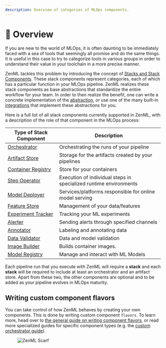 ```yaml
---
description: Overview of categories of MLOps components.
---
```


# 📜 Overview

If you are new to the world of MLOps, it is often daunting to be immediately faced with a sea of tools that seemingly all promise and do the same things. It is useful in this case to try to categorize tools in various groups in order to understand their value in your toolchain in a more precise manner.

ZenML tackles this problem by introducing the concept of [Stacks and Stack Components](../user-guide/production-guide/understand-stacks.md). These stack components represent categories, each of which has a particular function in your MLOps pipeline. ZenML realizes these stack components as base abstractions that standardize the entire workflow for your team. In order to then realize the benefit, one can write a concrete implementation of the [abstraction](../how-to/stack-deployment/implement-a-custom-stack-component.md), or use one of the many built-in [integrations](README.md) that implement these abstractions for you.

Here is a full list of all stack components currently supported in ZenML, with a description of the role of that component in the MLOps process:

| **Type of Stack Component**                                                                                                                              | **Description**                                                   |
| -------------------------------------------------------------------------------------------------------------------------------------------------------- | ----------------------------------------------------------------- |
| [Orchestrator](./orchestrators/orchestrators.md)              | Orchestrating the runs of your pipeline                           |
| [Artifact Store](./artifact-stores/artifact-stores.md)          | Storage for the artifacts created by your pipelines               |
| [Container Registry](./container-registries/container-registries.md) | Store for your containers                                         |
| [Step Operator](./step-operators/step-operators.md)            | Execution of individual steps in specialized runtime environments |
| [Model Deployer](./model-deployers/model-deployers.md)          | Services/platforms responsible for online model serving           |
| [Feature Store](./feature-stores/feature-stores.md)            | Management of your data/features                                  |
| [Experiment Tracker](./experiment-trackers/experiment-trackers.md)  | Tracking your ML experiments                                      |
| [Alerter](./alerters/alerters.md)                        | Sending alerts through specified channels                         |
| [Annotator](./annotators/annotators.md)                    | Labeling and annotating data                                      |
| [Data Validator](./data-validators/data-validators.md)          | Data and model validation                                         |
| [Image Builder](./image-builders/image-builders.md)            | Builds container images.                                          |
| [Model Registry](./model-registries/model-registries.md)         | Manage and interact with ML Models                                |

Each pipeline run that you execute with ZenML will require a **stack** and each **stack** will be required to include at least an orchestrator and an artifact store. Apart from these two, the other components are optional and to be added as your pipeline evolves in MLOps maturity.

## Writing custom component flavors

You can take control of how ZenML behaves by creating your own components. This is done by writing custom component `flavors`. To learn more, head over to [the general guide on writing component flavors](../how-to/stack-deployment/implement-a-custom-stack-component.md), or read more specialized guides for specific component types (e.g. the [custom orchestrator guide](orchestrators/custom.md)).

<figure><img src="https://static.scarf.sh/a.png?x-pxid=f0b4f458-0a54-4fcd-aa95-d5ee424815bc" alt="ZenML Scarf"><figcaption></figcaption></figure>
